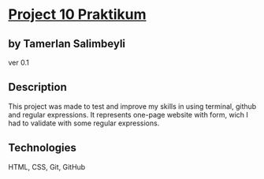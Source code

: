 # [Project 10 Praktikum](https://st3lss.github.io)
## by Tamerlan Salimbeyli
ver 0.1
## Description
This project was made to test and improve my skills in using terminal, github and regular expressions. It represents one-page website with form, wich I had to validate with some regular expressions.
## Technologies
HTML, CSS, Git, GitHub